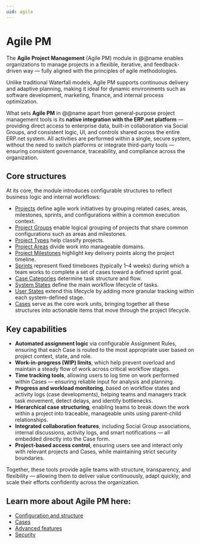 ```yaml
---
uid: agile
---
```


# Agile PM

The **Agile Project Management** (Agile PM) module in @@name enables organizations to manage projects in a flexible, iterative, and feedback-driven way — fully aligned with the principles of agile methodologies.

Unlike traditional Waterfall models, Agile PM supports continuous delivery and adaptive planning, making it ideal for dynamic environments such as software development, marketing, finance, and internal process optimization.

What sets **Agile PM** in @@name apart from general-purpose project management tools is its **native integration with the ERP.net platform** — providing direct access to enterprise data, built-in collaboration via Social Groups, and consistent logic, UI, and controls shared across the entire ERP.net system.
All activities are performed within a single, secure system, without the need to switch platforms or integrate third-party tools — ensuring consistent governance, traceability, and compliance across the organization.


## Core structures

At its core, the module introduces configurable structures to reflect business logic and internal workflows:

- [Projects](configuration-and-structure/project-definitions/projects.md) define agile work initiatives by grouping related cases, areas, milestones, sprints, and configurations within a common execution context.
- [Project Groups](configuration-and-structure/project-definitions/project-groups.md) enable logical grouping of projects that share common configurations such as areas and milestones.
- [Project Types](configuration-and-structure/main-setup/project-types.md) help classify projects.
- [Project Areas](configuration-and-structure/project-definitions/project-areas.md) divide work into manageable domains.
- [Project Milestones](configuration-and-structure/project-definitions/project-milestones.md) highlight key delivery points along the project timeline.
- [Sprints](configuration-and-structure/project-definitions/sprints.md) represent fixed timeboxes (typically 1–4 weeks) during which a team works to complete a set of cases toward a defined sprint goal.
- [Case Categories](configuration-and-structure/main-setup/case-categories.md) determine task structure and flow.
- [System States](cases/workflow-states.md#system-states) define the main workflow lifecycle of tasks.
- [User States](configuration-and-structure/main-setup/user-states.md) extend this lifecycle by adding more granular tracking within each system-defined stage.
- [Cases](cases/index.md) serve as the core work units, bringing together all these structures into actionable items that move through the project lifecycle.

## Key capabilities

- **Automated assignment logic** via configurable Assignment Rules, ensuring that each Case is routed to the most appropriate user based on project context, state, and role.
- **Work-in-progress (WIP) limits**, which help prevent overload and maintain a steady flow of work across critical workflow stages.
- **Time tracking tools**, allowing users to log time on work performed within Cases — ensuring reliable input for analysis and planning.
- **Progress and workload monitoring**, based on workflow states and activity logs (case developments), helping teams and managers track task movement, detect delays, and identify bottlenecks.
- **Hierarchical case structuring**, enabling teams to break down the work within a project into traceable, manageable units using parent-child relationships.
- **Integrated collaboration features**, including Social Group associations, internal discussions, activity logs, and smart notifications — all embedded directly into the Case form.
- **Project-based access control**, ensuring users see and interact only with relevant projects and Cases, while maintaining strict security boundaries.

Together, these tools provide agile teams with structure, transparency, and flexibility — allowing them to deliver value continuously, adapt quickly, and scale their efforts confidently across the organization.

## Learn more about Agile PM here:
- [Configuration and structure](configuration-and-structure/index.md)
- [Cases](cases/index.md)
- [Advanced features](advanced-features/index.md)
- [Security](security.md)
